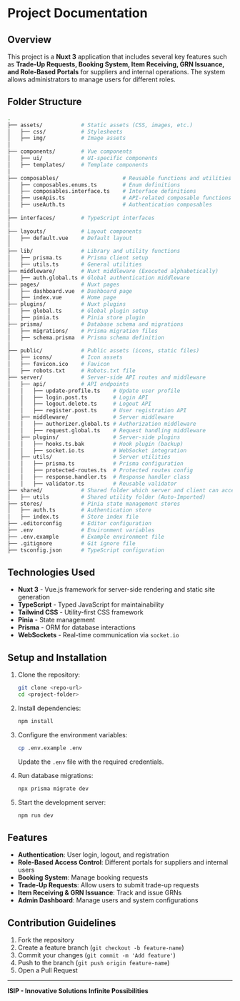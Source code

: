 # Project Documentation

## Overview
This project is a **Nuxt 3** application that includes several key features such as **Trade-Up Requests, Booking System, Item Receiving, GRN Issuance, and Role-Based Portals** for suppliers and internal operations. The system allows administrators to manage users for different roles.

## Folder Structure

```bash
.
├── assets/            # Static assets (CSS, images, etc.)
│   ├── css/           # Stylesheets
│   ├── img/           # Image assets
│
├── components/        # Vue components
│   ├── ui/            # UI-specific components
│   ├── templates/     # Template components
│
├── composables/                    # Reusable functions and utilities
│   ├── composables.enums.ts        # Enum definitions
│   ├── composables.interface.ts    # Interface definitions
│   ├── useApis.ts                  # API-related composable functions
│   ├── useAuth.ts                  # Authentication composables
│
├── interfaces/        # TypeScript interfaces
│
├── layouts/           # Layout components
│   ├── default.vue    # Default layout
│
├── lib/               # Library and utility functions
│   ├── prisma.ts      # Prisma client setup
│   ├── utils.ts       # General utilities
├── middleware/        # Nuxt middleware (Executed alphabetically)
│   ├── auth.global.ts # Global authentication middleware
├── pages/             # Nuxt pages
│   ├── dashboard.vue  # Dashboard page
│   ├── index.vue      # Home page
├── plugins/           # Nuxt plugins
│   ├── global.ts      # Global plugin setup
│   ├── pinia.ts       # Pinia store plugin
├── prisma/            # Database schema and migrations
│   ├── migrations/    # Prisma migration files
│   ├── schema.prisma  # Prisma schema definition
│
├── public/            # Public assets (icons, static files)
│   ├── icons/         # Icon assets
│   ├── favicon.ico    # Favicon
│   ├── robots.txt     # Robots.txt file
├── server/            # Server-side API routes and middleware
│   ├── api/           # API endpoints
│   │   ├── update-profile.ts    # Update user profile
│   │   ├── login.post.ts        # Login API
│   │   ├── logout.delete.ts     # Logout API
│   │   ├── register.post.ts     # User registration API
│   ├── middleware/              # Server middleware
│   │   ├── authorizer.global.ts # Authorization middleware
│   │   ├── request.global.ts    # Request handling middleware
│   ├── plugins/                 # Server-side plugins
│   │   ├── hooks.ts.bak         # Hook plugin (backup)
│   │   ├── socket.io.ts         # WebSocket integration
│   ├── utils/                   # Server utilities
│   │   ├── prisma.ts            # Prisma configuration
│   │   ├── protected-routes.ts  # Protected routes config
│   │   ├── response.handler.ts  # Response handler class
│   │   ├── validator.ts         # Reusable validator
├── shared/            # Shared folder which server and client can access
│   ├── utils          # Shared utility folder (Auto-Imported)
├── stores/            # Pinia state management stores
│   ├── auth.ts        # Authentication store
│   ├── index.ts       # Store index file
├── .editorconfig      # Editor configuration
├── .env               # Environment variables
├── .env.example       # Example environment file
├── .gitignore         # Git ignore file
├── tsconfig.json      # TypeScript configuration
```

## Technologies Used
- **Nuxt 3** - Vue.js framework for server-side rendering and static site generation
- **TypeScript** - Typed JavaScript for maintainability
- **Tailwind CSS** - Utility-first CSS framework
- **Pinia** - State management
- **Prisma** - ORM for database interactions
- **WebSockets** - Real-time communication via `socket.io`

## Setup and Installation
1. Clone the repository:
   ```sh
   git clone <repo-url>
   cd <project-folder>
   ```
2. Install dependencies:
   ```sh
   npm install
   ```
3. Configure the environment variables:
   ```sh
   cp .env.example .env
   ```
   Update the `.env` file with the required credentials.

4. Run database migrations:
   ```sh
   npx prisma migrate dev
   ```

5. Start the development server:
   ```sh
   npm run dev
   ```

## Features
- **Authentication**: User login, logout, and registration
- **Role-Based Access Control**: Different portals for suppliers and internal users
- **Booking System**: Manage booking requests
- **Trade-Up Requests**: Allow users to submit trade-up requests
- **Item Receiving & GRN Issuance**: Track and issue GRNs
- **Admin Dashboard**: Manage users and system configurations

## Contribution Guidelines
1. Fork the repository
2. Create a feature branch (`git checkout -b feature-name`)
3. Commit your changes (`git commit -m 'Add feature'`)
4. Push to the branch (`git push origin feature-name`)
5. Open a Pull Request

---
**ISIP - Innovative Solutions Infinite Possibilities**

